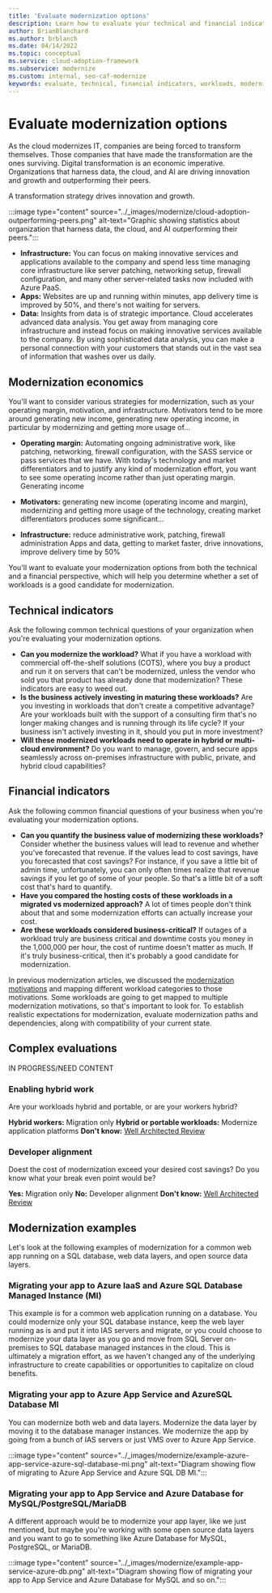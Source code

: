 ```yaml
---
title: 'Evaluate modernization options'
description: Learn how to evaluate your technical and financial indicators to determine which workloads you want to modernize during cloud adoption.
author: BrianBlanchard
ms.author: brblanch
ms.date: 04/14/2022
ms.topic: conceptual
ms.service: cloud-adoption-framework
ms.subservice: modernize
ms.custom: internal, seo-caf-modernize
keywords: evaluate, technical, financial indicators, workloads, modernize, cloud adoption framework
---
```

<!--Primary Deliverable: CAF/Modernize/Evaluate-Modernization-Options.md​
Economics, Examples, Evaluations-->
# Evaluate modernization options

As the cloud modernizes IT, companies are being forced to transform themselves. Those companies that have made the transformation are the ones surviving. Digital transformation is an economic imperative. Organizations that harness data, the cloud, and AI are driving innovation and growth and outperforming their peers.

A transformation strategy drives innovation and growth.

:::image type="content" source="../_images/modernize/cloud-adoption-outperforming-peers.png" alt-text="Graphic showing statistics about organization that harness data, the cloud, and AI outperforming their peers.":::

- **Infrastructure:** You can focus on making innovative services and applications available to the company and spend less time managing core infrastructure like server patching, networking setup, firewall configuration, and many other server-related tasks now included with Azure PaaS.
- **Apps:** Websites are up and running within minutes, app delivery time is improved by 50%, and there's not waiting for servers.
- **Data:** Insights from data is of strategic importance. Cloud accelerates advanced data analysis. You get away from managing core infrastructure and instead focus on making innovative services available to the company. By using sophisticated data analysis, you can make a personal connection with your customers that stands out in the vast sea of information that washes over us daily.

## Modernization economics

You'll want to consider various strategies for modernization, such as your operating margin, motivation, and infrastructure. Motivators tend to be more around generating new income, generating new operating income, in particular by modernizing and getting more usage of...

- **Operating margin:** Automating ongoing administrative work, like patching, networking, firewall configuration, with the SASS service or pass services that we have. With today's technology and market differentiators and to justify any kind of modernization effort, you want to see some operating income rather than just operating margin.
Generating income
- **Motivators:** generating new income (operating income and margin), modernizing and getting more usage of the technology, creating market differentiators
produces some significant...

- **Infrastructure:** reduce administrative work, patching, firewall administration
Apps and data, getting to market faster, drive innovations, improve delivery time by 50%

You'll want to evaluate your modernization options from both the technical and a financial perspective, which will help you determine whether a set of workloads is a good candidate for modernization.

## Technical indicators

Ask the following common technical questions of your organization when you're evaluating your modernization options.

- **Can you modernize the workload?** What if you have a workload with commercial off-the-shelf solutions (COTS), where you buy a product and run it on servers that can't be modernized, unless the vendor who sold you that product has already done that modernization? These indicators are easy to weed out.
- **Is the business actively investing in maturing these workloads?** Are you investing in workloads that don't create a competitive advantage? Are your workloads built with the support of a consulting firm that's no longer making changes and is running through its life cycle? If your business isn't actively investing in it, should you put in more investment?
- **Will these modernized workloads need to operate in hybrid or multi-cloud environment?** Do you want to manage, govern, and secure apps seamlessly across on-premises infrastructure with public, private, and hybrid cloud capabilities?

## Financial indicators

Ask the following common financial questions of your business when you're evaluating your modernization options.

- **Can you quantify the business value of modernizing these workloads?** Consider whether the business values will lead to revenue and whether you've forecasted that revenue. If the values lead to cost savings, have you forecasted that cost savings? For instance, if you save a little bit of admin time, unfortunately, you can only often times realize that revenue savings if you let go of some of your people. So that's a little bit of a soft cost that's hard to quantify.
- **Have you compared the hosting costs of these workloads in a migrated vs modernized approach?** A lot of times people don't think about that and some modernization efforts can actually increase your cost.
- **Are these workloads considered business-critical?** If outages of a workload truly are business critical and downtime costs you money in the 1,000,000 per hour, the cost of runtime doesn't matter as much. If it's truly business-critical, then it's probably a good candidate for modernization.

In previous modernization articles, we discussed the [modernization motivations](envision-cloud-modernization.md) and mapping different workload categories to those motivations. Some workloads are going to get mapped to multiple modernization motivations, so that's important to look for. To establish realistic expectations for modernization, evaluate modernization paths and dependencies, along with compatibility of your current state.

## Complex evaluations

IN PROGRESS/NEED CONTENT

### Enabling hybrid work

Are your workloads hybrid and portable, or are your workers hybrid?

**Hybrid workers:** Migration only
**Hybrid or portable workloads:** Modernize application platforms
**Don't know:** [Well Architected Review](/assessments/)

### Developer alignment

Doest the cost of modernization exceed your desired cost savings? Do you know what your break even point would be?

**Yes:** Migration only
**No:** Developer alignment
**Don't know:** [Well Architected Review](/assessments/)

## Modernization examples

Let's look at the following examples of modernization for a common web app running on a SQL database, web data layers, and open source data layers.

### Migrating your app to Azure IaaS and Azure SQL Database Managed Instance (MI)

This example is for a common web application running on a database. You could modernize only your SQL database instance, keep the web layer running as is and put it into IAS servers and migrate, or you could choose to modernize your data layer as you go and move from SQL Server on-premises to SQL database managed instances in the cloud. This is ultimately a migration effort, as we haven't changed any of the underlying infrastructure to create capabilities or opportunities to capitalize on cloud benefits.

### Migrating your app to Azure App Service and AzureSQL Database MI

You can modernize both web and data layers. Modernize the data layer by moving it to the database manager instances. We modernize the app by going from a bunch of IAS servers or just VMS over to Azure App Service.

:::image type="content" source="../_images/modernize/example-azure-app-service-azure-sql-database-mi.png" alt-text="Diagram showing flow of migrating to Azure App Service and Azure SQL DB MI.":::

### Migrating your app to App Service and Azure Database for MySQL/PostgreSQL/MariaDB

A different approach would be to modernize your app layer, like we just mentioned, but maybe you're working with some open source data layers and you want to go to something like Azure Database for MySQL, PostgreSQL, or MariaDB.

:::image type="content" source="../_images/modernize/example-app-service-azure-db.png" alt-text="Diagram showing flow of migrating your app to App Service and Azure Database for MySQL and so on.":::

